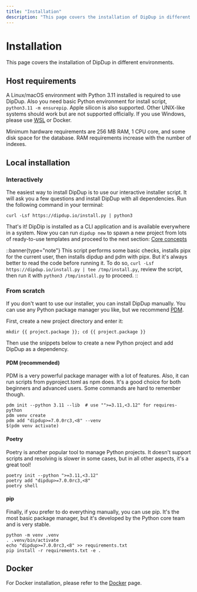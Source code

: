 ```yaml
---
title: "Installation"
description: "This page covers the installation of DipDup in different environments."
---
```


# Installation

This page covers the installation of DipDup in different environments.

## Host requirements

A Linux/macOS environment with Python 3.11 installed is required to use DipDup. Also you need basic Python environment for install script, `python3.11 -m ensurepip`. Apple silicon is also supported. Other UNIX-like systems should work but are not supported officially. If you use Windows, please use [WSL](https://docs.microsoft.com/en-us/windows/wsl/about) or Docker.

Minimum hardware requirements are 256 MB RAM, 1 CPU core, and some disk space for the database. RAM requirements increase with the number of indexes.

## Local installation

### Interactively

The easiest way to install DipDup is to use our interactive installer script. It will ask you a few questions and install DipDup with all dependencies. Run the following command in your terminal:

```shell [Terminal]
curl -Lsf https://dipdup.io/install.py | python3
```

That's it! DipDip is installed as a CLI application and is available everywhere in a system. Now you can run `dipdup new` to spawn a new project from lots of ready-to-use templates and proceed to the next section: [Core concepts](2.core-concepts.md)

::banner{type="note"}
This script performs some basic checks, installs pipx for the current user, then installs dipdup and pdm with pipx. But it's always better to read the code before running it. To do so, `curl -Lsf https://dipdup.io/install.py | tee /tmp/install.py`, review the script, then run it with `python3 /tmp/install.py` to proceed.
::

### From scratch

If you don't want to use our installer, you can install DipDup manually. You can use any Python package manager you like, but we recommend [PDM](https://pdm.fming.dev/latest/).

First, create a new project directory and enter it:

```shell [Terminal]
mkdir {{ project.package }}; cd {{ project.package }}
```

Then use the snippets below to create a new Python project and add DipDup as a dependency.

#### PDM (recommended)

PDM is a very powerful package manager with a lot of features. Also, it can run scripts from pyproject.toml as npm does. It's a good choice for both beginners and advanced users. Some commands are hard to remember though.

```shell [Terminal]
pdm init --python 3.11 --lib  # use "">=3.11,<3.12" for requires-python
pdm venv create
pdm add "dipdup>=7.0.0rc3,<8" --venv
$(pdm venv activate)
```

#### Poetry

Poetry is another popular tool to manage Python projects. It doesn't support scripts and resolving is slower in some cases, but in all other aspects, it's a great tool!

```shell [Terminal]
poetry init --python ">=3.11,<3.12"
poetry add "dipdup>=7.0.0rc3,<8"
poetry shell
```

#### pip

Finally, if you prefer to do everything manually, you can use pip. It's the most basic package manager, but it's developed by the Python core team and is very stable.

```shell [Terminal]
python -m venv .venv
. .venv/bin/activate
echo "dipdup>=7.0.0rc3,<8" >> requirements.txt
pip install -r requirements.txt -e .
```

## Docker

For Docker installation, please refer to the [Docker](../6.deployment/2.docker.md) page.
